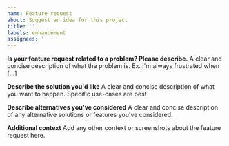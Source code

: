 ```yaml
---
name: Feature request
about: Suggest an idea for this project
title: ''
labels: enhancement
assignees: ''
---
```


**Is your feature request related to a problem? Please describe.**
A clear and concise description of what the problem is. Ex. I'm always frustrated when [...]

**Describe the solution you'd like**
A clear and concise description of what you want to happen. Specific use-cases are best

**Describe alternatives you've considered**
A clear and concise description of any alternative solutions or features you've considered.

**Additional context**
Add any other context or screenshots about the feature request here.
